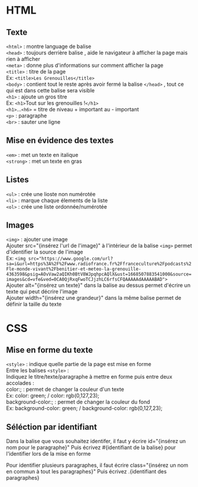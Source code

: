 # HTML
## Texte

`<html>` : montre language de balise \
`<head>` : toujours derrière balise <html> , aide le navigateur à afficher la page mais rien à afficher \
`<meta>` : donne plus d'informations sur comment afficher la page \
`<title>` : titre de la page \
Ex: `<title>Les Grenouilles</title>` \
`<body>` : contient tout le reste après avoir fermé la balise `</head>` , tout ce qui est dans cette balise sera visible \
`<h1>` : ajoute un gros titre \
Ex: `<h1>`Tout sur les grenouilles !`</h1>` \
`<h1>`...`<h6>` = titre de niveau + important au - important \
`<p>` : paragraphe \
`<br>` : sauter une ligne

## Mise en évidence des textes

`<em>` : met un texte en italique \
`<strong>` : met un texte en gras

## Listes

`<ul>` : crée une lioste non numérotée \
`<li>` : marque chaque élements de la liste \
`<ol>` : crée une liste ordonnée/numérotée

## Images

`<img>` : ajouter une image \
Ajouter src="{insérez l'url de l'image}" à l'intérieur de la balise `<img>` permet d'identifier la source de l'image \
Ex: `<img src="https://www.google.com/url?sa=i&url=https%3A%2F%2Fwww.radiofrance.fr%2Ffranceculture%2Fpodcasts%2Fle-monde-vivant%2Fbenitier-et-meteo-la-grenouille-4363598&psig=AOvVaw2aQIKh0BtV8WJpqhpcAQlX&ust=1668507883541000&source=images&cd=vfe&ved=0CA0QjRxqFwoTCJjzhLC6rfsCFQAAAAAdAAAAABAD">` \
Ajouter alt="{insérez un texte}" dans la balise au dessus permet d'écrire un texte qui peut décrire l'image \
Ajouter width="{insérez une grandeur}" dans la même balise permet de définir la taille du texte

# CSS
## Mise en forme du texte

`<style>` : indique quelle partie de la page est mise en forme \
Entre les balises `<style>` : \
Indiquez le titre/texte/paragraphe à mettre en forme puis entre deux accolades : \
color:; : permet de changer la couleur d'un texte \
Ex: color: green; / color: rgb(0,127,23); \
background-color:; : permet de changer la couleur du fond \
Ex: background-color: green; / background-color: rgb(0,127,23);

## Séléction par identifiant

Dans la balise que vous souhaitez identifer, il faut y écrire id="{insérez un nom pour le paragraphe}" 
Puis écrivez #{identifiant de la balise} pour l'identifier lors de la mise en forme

Pour identifier plusieurs paragraphes, il faut écrire class="{insérez un nom en commun à tout les paragraphes}"
Puis écrivez .{identifiant des paragraphes}